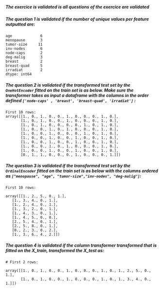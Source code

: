 ##### The exercice is validated is all questions of the exercice are validated

##### The question 1 is validated if the number of unique values per feature outputted are:

```console
age             6
menopause       3
tumor-size     11
inv-nodes       6
node-caps       2
deg-malig       3
breast          2
breast-quad     5
irradiat        2
dtype: int64
```

##### The question 2 is validated if the transformed test set by the `OneHotEncoder` fitted on the train set is as below. Make sure the transformer takes as input a dataframe with the columns in the order defined `['node-caps' , 'breast', 'breast-quad', 'irradiat']` :

```console
First 10 rows: 
array([[1., 0., 1., 0., 0., 1., 0., 0., 0., 1., 0.],
       [1., 0., 1., 0., 0., 1., 0., 0., 0., 1., 0.],
       [1., 0., 1., 0., 0., 0., 0., 1., 0., 1., 0.],
       [1., 0., 0., 1., 0., 1., 0., 0., 0., 1., 0.],
       [1., 0., 0., 1., 0., 0., 0., 1., 0., 1., 0.],
       [1., 0., 0., 1., 0., 0., 1., 0., 0., 1., 0.],
       [1., 0., 0., 1., 0., 0., 1., 0., 0., 1., 0.],
       [1., 0., 0., 1., 0., 1., 0., 0., 0., 1., 0.],
       [1., 0., 0., 1., 0., 0., 1., 0., 0., 1., 0.],
       [0., 1., 1., 0., 0., 0., 1., 0., 0., 0., 1.]])

```

##### The question 3 is validated if the transformed test set by the `OrdinalEncoder` fitted on the train set is as below with the columns ordered as `["menopause", "age", "tumor-size","inv-nodes", "deg-malig"]`:

```console
First 10 rows: 

array([[1., 2., 5., 0., 1.],
   [1., 3., 4., 0., 1.],
   [1., 2., 4., 0., 1.],
   [1., 3., 2., 0., 1.],
   [1., 4., 3., 0., 1.],
   [1., 4., 5., 0., 0.],
   [2., 5., 4., 0., 1.],
   [2., 5., 8., 0., 1.],
   [0., 2., 3., 0., 2.],
   [1., 3., 6., 4., 2.]])

```

##### The question 4 is validated if the column transformer transformed that is fitted on the X_train, transformed the X_test as:

```console
# First 2 rows: 

array([[1., 0., 1., 0., 0., 1., 0., 0., 0., 1., 0., 1., 2., 5., 0., 1.],
       [1., 0., 1., 0., 0., 1., 0., 0., 0., 1., 0., 1., 3., 4., 0., 1.]])
```
